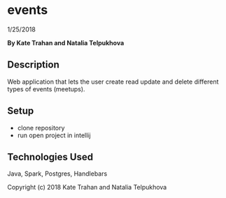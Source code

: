 # events

1/25/2018

**By Kate Trahan and Natalia Telpukhova**

## Description

Web application that lets the user create read update and delete different types of events (meetups).

## Setup

* clone repository
* run open project in intellij

## Technologies Used

Java, Spark, Postgres, Handlebars


Copyright (c) 2018 Kate Trahan and Natalia Telpukhova
